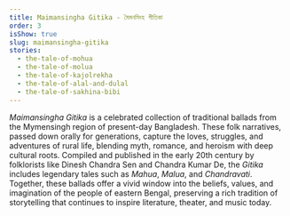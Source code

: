 ```yaml
---
title: Maimansingha Gitika - মৈমনসিংহ গীতিকা
order: 3
isShow: true
slug: maimansingha-gitika
stories:
  - the-tale-of-mohua
  - the-tale-of-molua
  - the-tale-of-kajolrekha
  - the-tale-of-alal-and-dulal
  - the-tale-of-sakhina-bibi
---
```

*Maimansingha Gitika* is a celebrated collection of traditional ballads from the Mymensingh region of present-day Bangladesh. These folk narratives, passed down orally for generations, capture the loves, struggles, and adventures of rural life, blending myth, romance, and heroism with deep cultural roots. Compiled and published in the early 20th century by folklorists like Dinesh Chandra Sen and Chandra Kumar De, the *Gitika* includes legendary tales such as *Mahua*, *Malua*, and *Chandravati*. Together, these ballads offer a vivid window into the beliefs, values, and imagination of the people of eastern Bengal, preserving a rich tradition of storytelling that continues to inspire literature, theater, and music today.
